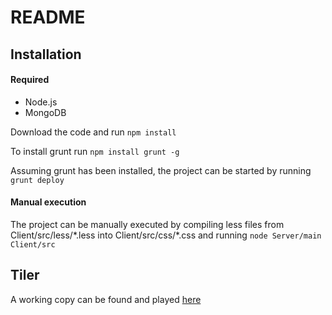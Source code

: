 # README

## Installation

#### Required

- Node.js
- MongoDB

Download the code and run `npm install`

To install grunt run `npm install grunt -g`

Assuming grunt has been installed, the project can be started by running `grunt deploy`

#### Manual execution

The project can be manually executed by compiling less files from Client/src/less/\*.less into Client/src/css/\*.css and running `node Server/main Client/src`

## Tiler

A working copy can be found and played [here](http://grad-project-2014-c9-shillcox.c9.io/)